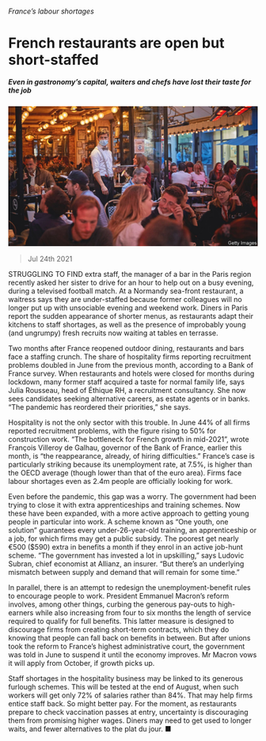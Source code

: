 ###### France’s labour shortages

# French restaurants are open but short-staffed 

##### Even in gastronomy’s capital, waiters and chefs have lost their taste for the job 

![image](images/20210724_EUP002_0.jpg) 

> Jul 24th 2021 

STRUGGLING TO FIND extra staff, the manager of a bar in the Paris region recently asked her sister to drive for an hour to help out on a busy evening, during a televised football match. At a Normandy sea-front restaurant, a waitress says they are under-staffed because former colleagues will no longer put up with unsociable evening and weekend work. Diners in Paris report the sudden appearance of shorter menus, as restaurants adapt their kitchens to staff shortages, as well as the presence of improbably young (and ungrumpy) fresh recruits now waiting at tables en terrasse.

Two months after France reopened outdoor dining, restaurants and bars face a staffing crunch. The share of hospitality firms reporting recruitment problems doubled in June from the previous month, according to a Bank of France survey. When restaurants and hotels were closed for months during lockdown, many former staff acquired a taste for normal family life, says Julia Rousseau, head of Éthique RH, a recruitment consultancy. She now sees candidates seeking alternative careers, as estate agents or in banks. “The pandemic has reordered their priorities,” she says.


Hospitality is not the only sector with this trouble. In June 44% of all firms reported recruitment problems, with the figure rising to 50% for construction work. “The bottleneck for French growth in mid-2021”, wrote François Villeroy de Galhau, governor of the Bank of France, earlier this month, is “the reappearance, already, of hiring difficulties.” France’s case is particularly striking because its unemployment rate, at 7.5%, is higher than the OECD average (though lower than that of the euro area). Firms face labour shortages even as 2.4m people are officially looking for work.

Even before the pandemic, this gap was a worry. The government had been trying to close it with extra apprenticeships and training schemes. Now these have been expanded, with a more active approach to getting young people in particular into work. A scheme known as “One youth, one solution” guarantees every under-26-year-old training, an apprenticeship or a job, for which firms may get a public subsidy. The poorest get nearly €500 ($590) extra in benefits a month if they enrol in an active job-hunt scheme. “The government has invested a lot in upskilling,” says Ludovic Subran, chief economist at Allianz, an insurer. “But there’s an underlying mismatch between supply and demand that will remain for some time.”

In parallel, there is an attempt to redesign the unemployment-benefit rules to encourage people to work. President Emmanuel Macron’s reform involves, among other things, curbing the generous pay-outs to high-earners while also increasing from four to six months the length of service required to qualify for full benefits. This latter measure is designed to discourage firms from creating short-term contracts, which they do knowing that people can fall back on benefits in between. But after unions took the reform to France’s highest administrative court, the government was told in June to suspend it until the economy improves. Mr Macron vows it will apply from October, if growth picks up.

Staff shortages in the hospitality business may be linked to its generous furlough schemes. This will be tested at the end of August, when such workers will get only 72% of salaries rather than 84%. That may help firms entice staff back. So might better pay. For the moment, as restaurants prepare to check vaccination passes at entry, uncertainty is discouraging them from promising higher wages. Diners may need to get used to longer waits, and fewer alternatives to the plat du jour. ■

